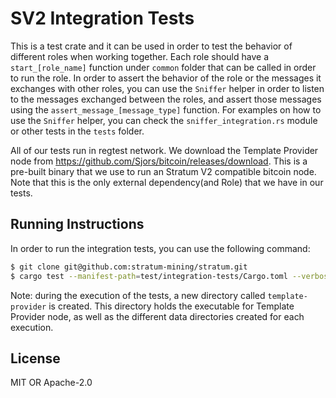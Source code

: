 # SV2 Integration Tests

This is a test crate and it can be used in order to test the behavior of different roles when
working together. Each role should have a `start_[role_name]` function under `common` folder that
can be called in order to run the role. In order to assert the behavior of the role or the messages
it exchanges with other roles, you can use the `Sniffer` helper in order to listen to the messages
exchanged between the roles, and assert those messages using the `assert_message_[message_type]`
function. For examples on how to use the `Sniffer` helper, you can check the
`sniffer_integration.rs` module or other tests in the `tests` folder.

All of our tests run in regtest network. We download the Template Provider node from
https://github.com/Sjors/bitcoin/releases/download. This is a pre-built binary that we use to run an
Stratum V2 compatible bitcoin node. Note that this is the only external dependency(and Role) that we
have in our tests.

## Running Instructions

In order to run the integration tests, you can use the following command:

```bash
$ git clone git@github.com:stratum-mining/stratum.git
$ cargo test --manifest-path=test/integration-tests/Cargo.toml --verbose --test '*' -- --nocapture
```

Note: during the execution of the tests, a new directory called `template-provider` is created.
This directory holds the executable for Template Provider node, as well as the different data 
directories created for each execution.

## License
MIT OR Apache-2.0
